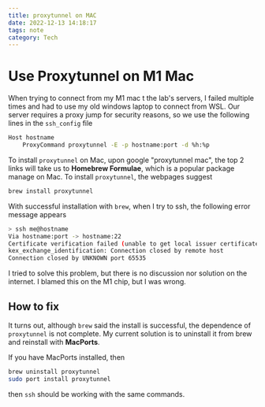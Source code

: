 ```yaml
---
title: proxytunnel on MAC
date: 2022-12-13 14:18:17
tags: note
category: Tech
---
```


# Use Proxytunnel on M1 Mac

When trying to connect from my M1 mac t the lab's servers,
I failed multiple times and had to use my old windows laptop to connect from WSL.
Our server requires a proxy jump for security reasons,
so we use the following lines in the `ssh_config` file

```sh
Host hostname
    ProxyCommand proxytunnel -E -p hostname:port -d %h:%p
```

To install `proxytunnel` on Mac,
upon google "proxytunnel mac",
the top 2 links will take us to **Homebrew Formulae**,
which is a popular package manage on Mac.
To install `proxytunnel`, the webpages suggest

```sh
brew install proxytunnel
```

With successful installation with `brew`,
when I try to ssh,
the following error message appears

```sh
> ssh me@hostname
Via hostname:port -> hostname:22
Certificate verification failed (unable to get local issuer certificate)
kex_exchange_identification: Connection closed by remote host
Connection closed by UNKNOWN port 65535
```

I tried to solve this problem,
but there is no discussion nor solution on the internet.
I blamed this on the M1 chip, but I was wrong.

## How to fix

It turns out,
although `brew` said the install is successful,
the dependence of `proxytunnel` is not complete.
My current solution is to uninstall it from brew and reinstall with **MacPorts**.

If you have MacPorts installed, then
```sh
brew uninstall proxytunnel
sudo port install proxytunnel
```
then `ssh` should be working with the same commands.
